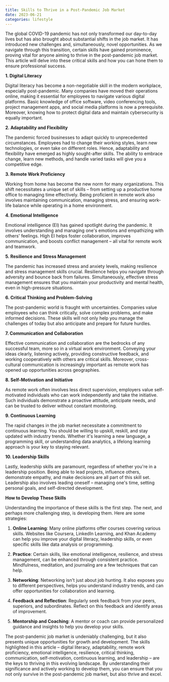 ```yaml
---
title: Skills to Thrive in a Post-Pandemic Job Market
date: 2023-06-21
categories: lifestyle
---
```

The global COVID-19 pandemic has not only transformed our day-to-day lives but has also brought about substantial shifts in the job market. It has introduced new challenges and, simultaneously, novel opportunities. As we navigate through this transition, certain skills have gained prominence, proving vital for anyone aiming to thrive in the post-pandemic job market. This article will delve into these critical skills and how you can hone them to ensure professional success.

**1. Digital Literacy**

Digital literacy has become a non-negotiable skill in the modern workplace, especially post-pandemic. Many companies have moved their operations online, making it essential for employees to navigate various digital platforms. Basic knowledge of office software, video conferencing tools, project management apps, and social media platforms is now a prerequisite. Moreover, knowing how to protect digital data and maintain cybersecurity is equally important.

**2. Adaptability and Flexibility**

The pandemic forced businesses to adapt quickly to unprecedented circumstances. Employees had to change their working styles, learn new technologies, or even take on different roles. Hence, adaptability and flexibility have emerged as highly sought-after skills. The ability to embrace change, learn new methods, and handle varied tasks will give you a competitive edge.

**3. Remote Work Proficiency**

Working from home has become the new norm for many organizations. This shift necessitates a unique set of skills – from setting up a productive home office to managing time effectively. Being proficient in remote work also involves maintaining communication, managing stress, and ensuring work-life balance while operating in a home environment.

**4. Emotional Intelligence**

Emotional intelligence (EI) has gained spotlight during the pandemic. It involves understanding and managing one's emotions and empathizing with others' feelings. High EI helps foster collaboration, improves communication, and boosts conflict management – all vital for remote work and teamwork.

**5. Resilience and Stress Management**

The pandemic has increased stress and anxiety levels, making resilience and stress management skills crucial. Resilience helps you navigate through adversity and bounce back from failures. Simultaneously, effective stress management ensures that you maintain your productivity and mental health, even in high-pressure situations.

**6. Critical Thinking and Problem-Solving**

The post-pandemic world is fraught with uncertainties. Companies value employees who can think critically, solve complex problems, and make informed decisions. These skills will not only help you manage the challenges of today but also anticipate and prepare for future hurdles.

**7. Communication and Collaboration**

Effective communication and collaboration are the bedrocks of any successful team, more so in a virtual work environment. Conveying your ideas clearly, listening actively, providing constructive feedback, and working cooperatively with others are critical skills. Moreover, cross-cultural communication is increasingly important as remote work has opened up opportunities across geographies.

**8. Self-Motivation and Initiative**

As remote work often involves less direct supervision, employers value self-motivated individuals who can work independently and take the initiative. Such individuals demonstrate a proactive attitude, anticipate needs, and can be trusted to deliver without constant monitoring.

**9. Continuous Learning**

The rapid changes in the job market necessitate a commitment to continuous learning. You should be willing to upskill, reskill, and stay updated with industry trends. Whether it's learning a new language, a programming skill, or understanding data analytics, a lifelong learning approach is your key to staying relevant.

**10. Leadership Skills**

Lastly, leadership skills are paramount, regardless of whether you're in a leadership position. Being able to lead projects, influence others, demonstrate empathy, and make decisions are all part of this skill set. Leadership also involves leading oneself – managing one's time, setting personal goals, and self-directed development.

**How to Develop These Skills**

Understanding the importance of these skills is the first step. The next, and perhaps more challenging step, is developing them. Here are some strategies:

1. **Online Learning**: Many online platforms offer courses covering various skills. Websites like Coursera, LinkedIn Learning, and Khan Academy can help you improve your digital literacy, leadership skills, or even specific skills like data analysis or programming.

2. **Practice**: Certain skills, like emotional intelligence, resilience, and stress management, can be enhanced through consistent practice. Mindfulness, meditation, and journaling are a few techniques that can help.

3. **Networking**: Networking isn't just about job hunting. It also exposes you to different perspectives, helps you understand industry trends, and can offer opportunities for collaboration and learning.

4. **Feedback and Reflection**: Regularly seek feedback from your peers, superiors, and subordinates. Reflect on this feedback and identify areas of improvement.

5. **Mentorship and Coaching**: A mentor or coach can provide personalized guidance and insights to help you develop your skills.

The post-pandemic job market is undeniably challenging, but it also presents unique opportunities for growth and development. The skills highlighted in this article – digital literacy, adaptability, remote work proficiency, emotional intelligence, resilience, critical thinking, communication, self-motivation, continuous learning, and leadership – are the keys to thriving in this evolving landscape. By understanding their significance and actively working to develop them, you can ensure that you not only survive in the post-pandemic job market, but also thrive and excel.